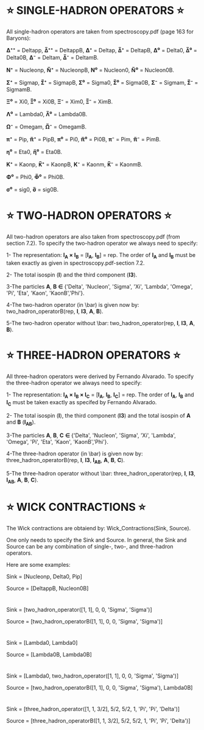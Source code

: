 # ⭐ SINGLE-HADRON OPERATORS ⭐


All single-hadron operators are taken from spectroscopy.pdf (page 163 for Baryons):

**Δ⁺⁺** = Deltapp,
**Δ̅⁺⁺** = DeltappB,
**Δ⁺** = Deltap,
**Δ̅⁺** = DeltapB,
**Δ⁰** = Delta0,
**Δ̅⁰** = Delta0B,
**Δ⁻** = Deltam,
**Δ̅⁻** = DeltamB.

**N⁺** = Nucleonp,
**N̅⁺** = NucleonpB,
**N⁰** = Nucleon0,
**N̅⁰** = Nucleon0B.


**Σ⁺** = Sigmap,
**Σ̅⁺** = SigmapB,
**Σ⁰** = Sigma0,
**Σ̅⁰** = Sigma0B,
**Σ⁻** = Sigmam,
**Σ̅⁻** = SigmamB.


**Ξ⁰** = Xi0,
**Ξ̅⁰** = Xi0B,
**Ξ⁻** = Xim0,
**Ξ̅⁻** = XimB.


**Λ⁰** = Lambda0,
**Λ̅⁰** = Lambda0B.



**Ω⁻** = Omegam,
**Ω̅⁻** = OmegamB.



**π⁺** = Pip,
**π̅⁺** = PipB,
**π⁰** = Pi0,
**π̅⁰** = Pi0B,
**π⁻** = Pim,
**π̅⁻** = PimB.




**η⁰** = Eta0,
**η̅⁰** = Eta0B.



**K⁺** = Kaonp,
**K̅⁺** = KaonpB,
**K⁻** = Kaonm,
**K̅⁻** = KaonmB.





**Φ⁰** = Phi0,
**Φ̅⁰** = Phi0B.





**σ⁰** = sig0,
**σ̅** = sig0B.


# ⭐ TWO-HADRON OPERATORS ⭐



All two-hadron operators are also taken from spectroscopy.pdf (from section 7.2). To specify the two-hadron operator we always need to specify:

1- The representation: **I<sub>A</sub> × I<sub>B</sub>** = [**I<sub>A</sub>**, **I<sub>B</sub>**] = rep. The order of **I<sub>A</sub>**  and **I<sub>B</sub>** must be taken exactly as given in spectroscopy.pdf-section 7.2.




2- The total isospin (**I**) and the third component (**I3**).





3-The particles **A**, **B** **∈** {'Delta', 'Nucleon', 'Sigma', 'Xi', 'Lambda', 'Omega', 'Pi', 'Eta', 'Kaon', 'KaonB','Phi'}.




4-The two-hadron operator (in \bar) is given now by: two_hadron_operatorB(rep, **I**, **I3**, **A**, **B**).





5-The two-hadron operator without \bar: two_hadron_operator(rep, **I**, **I3**, **A**, **B**).


# ⭐ THREE-HADRON OPERATORS ⭐




All three-hadron operators were derived by Fernando Alvarado. To specify the three-hadron operator we always need to specify:

1- The representation: **I<sub>A</sub> × I<sub>B</sub> × I<sub>C</sub>** = [**I<sub>A</sub>**, **I<sub>B</sub>**, **I<sub>C</sub>**] = rep. The order of **I<sub>A</sub>**, **I<sub>B</sub>** and **I<sub>C</sub>** must be taken exactly as specifed by Fernando Alvarado.




2- The total isospin (**I**), the third component (**I3**) and the total isospin of **A** and **B** (**I<sub>AB</sub>**).





3-The particles **A**, **B**, **C** **∈** {'Delta', 'Nucleon', 'Sigma', 'Xi', 'Lambda', 'Omega', 'Pi', 'Eta', 'Kaon', 'KaonB','Phi'}.




4-The three-hadron operator (in \bar) is given now by: three_hadron_operatorB(rep, **I**, **I3**, **I<sub>AB</sub>**, **A**, **B**, **C**).





5-The three-hadron operator without \bar: three_hadron_operator(rep, **I**, **I3**, **I<sub>AB</sub>**, **A**, **B**, **C**).





# ⭐ WICK CONTRACTIONS ⭐


The Wick contractions are obtaiend by: Wick_Contractions(Sink, Source).

One only needs to specify the Sink and Source. In general, the Sink and Source can be any combination of single-, two-, and three-hadron operators.

Here are some examples:




Sink = [Nucleonp, Delta0, Pip]





Source = [DeltappB, Nucleon0B]



#

Sink = [two_hadron_operator([1, 1], 0, 0, 'Sigma', 'Sigma')]





Source = [two_hadron_operatorB([1, 1], 0, 0, 'Sigma', 'Sigma')]


#

Sink = [Lambda0, Lambda0]







Source = [Lambda0B, Lambda0B]



#

Sink = [Lambda0, two_hadron_operator([1, 1], 0, 0, 'Sigma', 'Sigma')]







Source = [two_hadron_operatorB([1, 1], 0, 0, 'Sigma', 'Sigma'), Lambda0B]

#

Sink = [three_hadron_operator([1, 1, 3/2], 5/2, 5/2, 1, 'Pi', 'Pi', 'Delta')]







Source = [three_hadron_operatorB([1, 1, 3/2], 5/2, 5/2, 1, 'Pi', 'Pi', 'Delta')]
